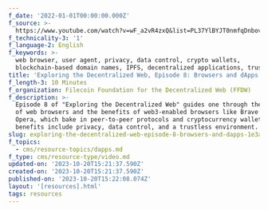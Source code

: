 ```yaml
---
f_date: '2022-01-01T00:00:00.000Z'
f_source: >-
  https://www.youtube.com/watch?v=wF_a2vR4zxQ&list=PL37YlBYJT0nmfqDnbov6lKHUyZvRfQjap&index=10
f_technicality-3: '1'
f_language-2: English
f_keywords: >-
  web browser, user agent, privacy, data control, crypto wallets,
  blockchain-based domain names, IPFS, decentralized applications, trust
title: 'Exploring the Decentralized Web, Episode 8: Browsers and dApps'
f_length-3: 10 Minutes
f_organization: Filecoin Foundation for the Decentralized Web (FFDW)
f_description: >-
  Episode 8 of "Exploring the Decentralized Web" guides one through the history
  of web browsers and the benefits of web3-enabled browsers like Brave and
  Opera, which bake in peer-to-peer protocols and cryptocurrency wallets. These
  benefits include privacy, data control, and a trustless environment.
slug: exploring-the-decentralized-web-episode-8-browsers-and-dapps-1e3a3
f_topics:
  - cms/resource-topics/dapps.md
f_type: cms/resource-type/video.md
updated-on: '2023-10-20T15:21:37.590Z'
created-on: '2023-10-20T15:21:37.590Z'
published-on: '2023-10-20T15:22:08.074Z'
layout: '[resources].html'
tags: resources
---
```



